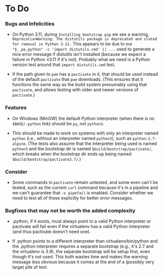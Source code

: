 To Do
=====

### Bugs and Infelicities

- On Python 3.11, during `Installing bootstrap pip` we see a warning,
  `DeprecationWarning: The distutils package is deprecated and slated for
  removal in Python 3.12.` This appears to be due to our `"$__pa_python" -c
  'import distutils.cmd' || ...` used to generate a nice error message if
  distutils isn't installed (because we expect a failure in Python ≤3.11 if
  it's not). Probably what we need is a Python version test around that
  `import distutils.cmd` test.

- If the path given to `pae` has a `pactivate` in it, that should be used
  instead of the default `pactivate` that `pae` downloads. (This ensures
  that it functions the same way as the build system presumably using that
  `pactivate`, and allows testing with older and newer versions of
  `pactivate`.)

### Features

- On Windows (MinGW) the default Python interpreter (when there is no
  `$BASE/.python` link) should be `py`, not `python3`.

- This should be made to work on systems with only an interpreter named
  `python` (i.e., without an interpreter named `python3`), such as
  `python:2.7-alpine`. (The tests also assume that the interpreter being
  used is named `python3` and the bootstrap dir is named
  `$build/bootstrap/pactivate/`, which breaks when the bootstrap dir ends
  up being named `$build/bootstrap/pactivate2.7/`.)

### Consider

- Some commands in `pactivate` remain untested, and some even can't be
  tested, such as the current `curl` command because it's in a pipeline
  and we can't guarantee that `-o pipefail` is enabled. Consider whether
  we need to test all of these explicitly for better error messages.

### Bugfixes that may not be worth the added complexity

- .python, if it exists, must always point to a valid Python interpreter or
  pactivate will fail even if the virtualenv has a valid Python interpreter
  (and thus pactivate doesn't need one).

- If .python points to a different interpreter than virtualenv/bin/python
  and the .python interpreter requires a separate bootstrap (e.g., it's 2.7
  and the virtualenv is 3.9), the separate bootstrap will be setup first,
  even though it's not used. This both wastes time and makes the warning
  message less obvious because it comes at the end of a (possibly very
  large) pile of text.

